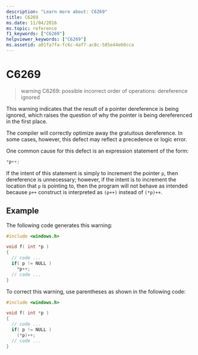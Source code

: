 ```yaml
---
description: "Learn more about: C6269"
title: C6269
ms.date: 11/04/2016
ms.topic: reference
f1_keywords: ["C6269"]
helpviewer_keywords: ["C6269"]
ms.assetid: a01fa7fa-fc6c-4af7-ac8c-585e44e60cca
---
```

# C6269

> warning C6269: possible incorrect order of operations: dereference ignored

This warning indicates that the result of a pointer dereference is being ignored, which raises the question of why the pointer is being dereferenced in the first place.

The compiler will correctly optimize away the gratuitous dereference. In some cases, however, this defect may reflect a precedence or logic error.

One common cause for this defect is an expression statement of the form:

```cpp
*p++;
```

If the intent of this statement is simply to increment the pointer `p`, then dereference is unnecessary; however, if the intent is to increment the location that `p` is pointing to, then the program will not behave as intended because `p++` construct is interpreted as `(p++)` instead of `(*p)++`.

## Example

The following code generates this warning:

```cpp
#include <windows.h>

void f( int *p )
{
  // code ...
  if( p != NULL )
    *p++;
  // code ...
}
```

To correct this warning, use parentheses as shown in the following code:

```cpp
#include <windows.h>

void f( int *p )
{
  // code ...
  if( p != NULL )
    (*p)++;
  // code ...
}
```
